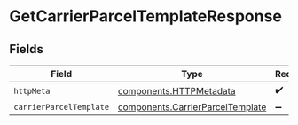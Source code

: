 # GetCarrierParcelTemplateResponse


## Fields

| Field                                                                                | Type                                                                                 | Required                                                                             | Description                                                                          |
| ------------------------------------------------------------------------------------ | ------------------------------------------------------------------------------------ | ------------------------------------------------------------------------------------ | ------------------------------------------------------------------------------------ |
| `httpMeta`                                                                           | [components.HTTPMetadata](../../models/components/httpmetadata.md)                   | :heavy_check_mark:                                                                   | N/A                                                                                  |
| `carrierParcelTemplate`                                                              | [components.CarrierParcelTemplate](../../models/components/carrierparceltemplate.md) | :heavy_minus_sign:                                                                   | N/A                                                                                  |